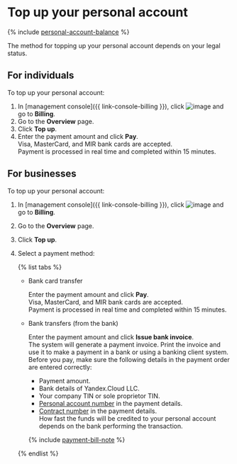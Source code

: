 # Top up your personal account

{% include [personal-account-balance](../_includes/personal-account-balance.md) %}

The method for topping up your personal account depends on your legal status.

## For individuals

To top up your personal account:

1. In [management console]({{ link-console-billing }}), click ![image](../../_assets/ugly-sandwich.svg) and go to **Billing**.
1. Go to the **Overview** page.
1. Click **Top up**.
1. Enter the payment amount and click **Pay**.
<br/>Visa, MasterCard, and MIR bank cards are accepted.
<br/>Payment is processed in real time and completed within 15 minutes.

## For businesses

To top up your personal account:

1. In [management console]({{ link-console-billing }}), click ![image](../../_assets/ugly-sandwich.svg) and go to **Billing**.
1. Go to the **Overview** page.
1. Click **Top up**.
1. Select a payment method:

   {% list tabs %}

   - Bank card transfer

     Enter the payment amount and click **Pay**.
<br/>Visa, MasterCard, and MIR bank cards are accepted.
<br/>Payment is processed in real time and completed within 15 minutes.

   - Bank transfers (from the bank)

     Enter the payment amount and click **Issue bank invoice**.
<br/>The system will generate a payment invoice. Print the invoice and use it to make a payment in a bank or using a banking client system.
<br/>Before you pay, make sure the following details in the payment order are entered correctly:
     - Payment amount.
     - Bank details of Yandex.Cloud LLC.
     - Your company TIN or sole proprietor TIN.
     - [Personal account number](../concepts/personal-account.md#id) in the payment details.
     - [Contract number](../concepts/contract.md) in the payment details.
<br/>How fast the funds will be credited to your personal account depends on the bank performing the transaction.

     {% include [payment-bill-note](../_includes/payment-bill-note.md) %}

   {% endlist %}

